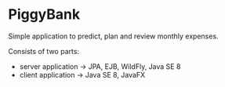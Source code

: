 # PiggyBank
Simple application to predict, plan and review monthly expenses.

Consists of two parts:
- server application -> JPA, EJB, WildFly, Java SE 8
- client application -> Java SE 8, JavaFX
